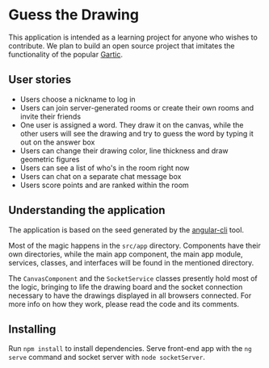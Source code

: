 # Guess the Drawing

This application is intended as a learning project for anyone who wishes to contribute. We plan to build an open source project that imitates the functionality of the popular [Gartic](www.gartic.io).

## User stories

* Users choose a nickname to log in
* Users can join server-generated rooms or create their own rooms and invite their friends
* One user is assigned a word. They draw it on the canvas, while the other users will see the drawing and try to guess the word by typing it out on the answer box
* Users can change their drawing color, line thickness and draw geometric figures
* Users can see a list of who's in the room right now
* Users can chat on a separate chat message box  
* Users score points and are ranked within the room

## Understanding the application

The application is based on the seed generated by the [angular-cli](https://github.com/angular/angular-cli) tool.

Most of the magic happens in the `src/app` directory. Components have their own directories, while the main app component, the main app module, services, classes, and interfaces will be found in the mentioned directory.

The `CanvasComponent` and the `SocketService` classes presently hold most of the logic, bringing to life the drawing board and the socket connection necessary to have the drawings displayed in all browsers connected. For more info on how they work, please read the code and its comments.

## Installing

Run `npm install` to install dependencies. Serve front-end app with the `ng serve` command and socket server with `node socketServer`.
